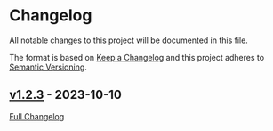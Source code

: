 <!-- markdownlint-disable MD024 -->
# Changelog

All notable changes to this project will be documented in this file.

The format is based on [Keep a Changelog](http://keepachangelog.com/en/1.0.0/) and this project adheres to [Semantic Versioning](http://semver.org).

## [v1.2.3](https://github.com/malikparvez/forge-ruby/tree/v1.2.3) - 2023-10-10

[Full Changelog](https://github.com/malikparvez/forge-ruby/compare/2f052f220f0b3f4e135d930491edecf222fc059f...v1.2.3)
